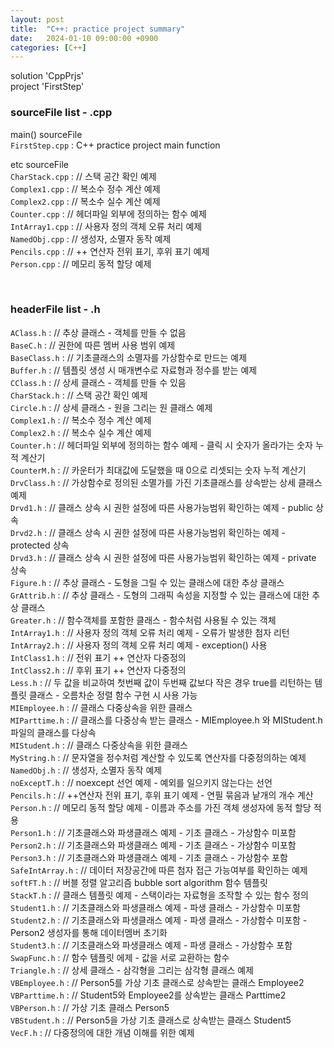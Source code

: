 ```yaml
---
layout: post
title:  "C++: practice project summary"
date:   2024-01-10 09:00:00 +0900
categories: [C++]
---
```


solution 'CppPrjs'   
project 'FirstStep'   
   
### sourceFile list - .cpp   
main() sourceFile   
`FirstStep.cpp` : C++ practice project main function   
   
etc sourceFile   
`CharStack.cpp` : // 스택 공간 확인 예제   
`Complex1.cpp` : // 복소수 정수 계산 예제   
`Complex2.cpp` : // 복소수 실수 계산 예제   
`Counter.cpp` : // 헤더파일 외부에 정의하는 함수 예제   
`IntArray1.cpp` : // 사용자 정의 객체 오류 처리 예제   
`NamedObj.cpp` : // 생성자, 소멸자 동작 예제   
`Pencils.cpp` : // ++ 연산자 전위 표기, 후위 표기 예제   
`Person.cpp` : // 메모리 동적 할당 예제   
   
<br />
   
### headerFile list - .h   
`AClass.h` : // 추상 클래스 - 객체를 만들 수 없음   
`BaseC.h` : // 권한에 따른 멤버 사용 범위 예제   
`BaseClass.h` : // 기초클래스의 소멸자를 가상함수로 만드는 예제   
`Buffer.h` : // 템플릿 생성 시 매개변수로 자료형과 정수를 받는 예제   
`CClass.h` : // 상세 클래스 - 객체를 만들 수 있음   
`CharStack.h` : // 스택 공간 확인 예제   
`Circle.h` : // 상세 클래스 - 원을 그리는 원 클래스 예제   
`Complex1.h` : // 복소수 정수 계산 예제   
`Complex2.h` : // 복소수 실수 계산 예제   
`Counter.h` : // 헤더파일 외부에 정의하는 함수 예제 - 클릭 시 숫자가 올라가는 숫자 누적 계산기   
`CounterM.h` : // 카운터가 최대값에 도달했을 때 0으로 리셋되는 숫자 누적 계산기   
`DrvClass.h` : // 가상함수로 정의된 소멸가를 가진 기초클래스를 상속받는 상세 클래스 예제   
`Drvd1.h` : // 클래스 상속 시 권한 설정에 따른 사용가능범위 확인하는 예제 - public 상속   
`Drvd2.h` : // 클래스 상속 시 권한 설정에 따른 사용가능범위 확인하는 예제 - protected 상속   
`Drvd3.h` : // 클래스 상속 시 권한 설정에 따른 사용가능범위 확인하는 예제 - private 상속   
`Figure.h` : // 추상 클래스 - 도형을 그릴 수 있는 클래스에 대한 추상 클래스   
`GrAttrib.h` : // 추상 클래스 - 도형의 그래픽 속성을 지정할 수 있는 클래스에 대한 추상 클래스   
`Greater.h` : // 함수객체를 포함한 클래스 - 함수처럼 사용될 수 있는 객체   
`IntArray1.h` : // 사용자 정의 객체 오류 처리 예제 - 오류가 발생한 첨자 리턴   
`IntArray2.h` : // 사용자 정의 객체 오류 처리 예제 - exception() 사용   
`IntClass1.h` : // 전위 표기 ++ 연산자 다중정의   
`IntClass2.h` : // 후위 표기 ++ 연산자 다중정의   
`Less.h` : // 두 값을 비교하여 첫번째 값이 두번째 값보다 작은 경우 true를 리턴하는 템플릿 클래스 - 오름차순 정렬 함수 구현 시 사용 가능   
`MIEmployee.h` : // 클래스 다중상속을 위한 클래스   
`MIParttime.h` : // 클래스를 다중상속 받는 클래스 - MIEmployee.h 와 MIStudent.h 파일의 클래스를 다상속   
`MIStudent.h` : // 클래스 다중상속을 위한 클래스   
`MyString.h` : // 문자열을 정수처럼 계산할 수 있도록 연산자를 다중정의하는 예제   
`NamedObj.h` : // 생성자, 소멸자 동작 예제   
`noExceptT.h` : // noexcept 선언 예제 - 예외를 일으키지 않는다는 선언   
`Pencils.h` : // ++연산자 전위 표기, 후위 표기 예제 - 연필 묶음과 낱개의 개수 계산   
`Person.h` : // 메모리 동적 할당 예제 - 이름과 주소를 가진 객체 생성자에 동적 할당 적용   
`Person1.h` : // 기초클래스와 파생클래스 예제 - 기초 클래스 - 가상함수 미포함   
`Person2.h` : // 기초클래스와 파생클래스 예제 - 기초 클래스 - 가상함수 미포함   
`Person3.h` : // 기초클래스와 파생클래스 예제 - 기초 클래스 - 가상함수 포함   
`SafeIntArray.h` : // 데이터 저장공간에 따른 첨자 접근 가능여부를 확인하는 예제   
`softFT.h` : // 버블 정렬 알고리즘 bubble sort algorithm 함수 템플릿   
`StackT.h` : // 클래스 템플릿 예제 - 스택이라는 자료형을 조작할 수 있는 함수 정의   
`Student1.h` : // 기초클래스와 파생클래스 예제 - 파생 클래스 - 가상함수 미포함   
`Student2.h` : // 기초클래스와 파생클래스 예제 - 파생 클래스 - 가상함수 미포함 - Person2 생성자를 통해 데이터멤버 초기화   
`Student3.h` : // 기초클래스와 파생클래스 예제 - 파생 클래스 - 가상함수 포함   
`SwapFunc.h` : // 함수 템플릿 에제 - 값을 서로 교환하는 함수   
`Triangle.h` : // 상세 클래스 - 삼각형을 그리는 삼각형 클래스 예제   
`VBEmployee.h` : // Person5를 가상 기초 클래스로 상속받는 클래스 Employee2   
`VBParttime.h` : // Student5와 Employee2를 상속받는 클래스 Parttime2   
`VBPerson.h` : // 가상 기초 클래스 Person5  
`VBStudent.h` : // Person5을 가상 기초 클래스로 상속받는 클래스 Student5   
`VecF.h` : // 다중정의에 대한 개념 이해를 위한 예제   
   